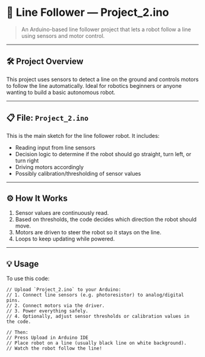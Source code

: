 # 🤖 Line Follower — Project_2.ino

> An Arduino-based line follower project that lets a robot follow a line using sensors and motor control.

---

## 🛠 Project Overview

This project uses sensors to detect a line on the ground and controls motors to follow the line automatically. Ideal for robotics beginners or anyone wanting to build a basic autonomous robot.  

---

## 📋 File: `Project_2.ino`

This is the main sketch for the line follower robot. It includes:

- Reading input from line sensors  
- Decision logic to determine if the robot should go straight, turn left, or turn right  
- Driving motors accordingly  
- Possibly calibration/thresholding of sensor values  

---

## ⚙️ How It Works

1. Sensor values are continuously read.  
2. Based on thresholds, the code decides which direction the robot should move.  
3. Motors are driven to steer the robot so it stays on the line.  
4. Loops to keep updating while powered.

---

## 💡 Usage

To use this code:

```arduino
// Upload `Project_2.ino` to your Arduino:
// 1. Connect line sensors (e.g. photoresistor) to analog/digital pins.
// 2. Connect motors via the driver.
// 3. Power everything safely.
// 4. Optionally, adjust sensor thresholds or calibration values in the code.

// Then:
// Press Upload in Arduino IDE
// Place robot on a line (usually black line on white background).
// Watch the robot follow the line!
